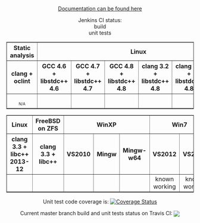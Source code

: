 <p align="center">
<a href="https://ci.nedprod.com/view/All/job/Boost.AFIO%20Build%20Peer%20Review%20Documentation/Boost.AFIO_Documentation">Documentation can be found here</a>
</p>
<p align="center">
Jenkins CI status:<br/>build<br/>unit tests
</p>
<center>
<table border="1" cellpadding="2">
<tr><th>Static analysis</th><th colspan="6">Linux</th></tr>
<tr><th>clang + oclint</th>
<th>GCC 4.6 + libstdc++ 4.6</th><th>GCC 4.7 + libstdc++ 4.7</th><th>GCC 4.8 + libstdc++ 4.8</th><th>clang 3.2 + libstdc++ 4.8</th><th>clang 3.3 + libstdc++ 4.8</th><th>clang 3.4 + libstdc++ 4.8</th>
</tr>
<tr align="center">
<td><div style="position:relative; width:42px; overflow:hidden;"><a href='https://ci.nedprod.com/job/Boost.AFIO%20Static%20Analysis%20Pre-Check/'><img src='https://ci.nedprod.com/buildStatus/icon?job=Boost.AFIO%20Static%20Analysis%20Pre-Check' style="margin-left:-58px;"></a></div><div><font size="-2">N/A</font></div></td>
<td><div style="position:relative; width:42px; overflow:hidden;"><a href='https://ci.nedprod.com/job/Boost.AFIO%20Build%20Linux%20GCC%204.6/'><img src='https://ci.nedprod.com/buildStatus/icon?job=Boost.AFIO%20Build%20Linux%20GCC%204.6' style="margin-left:-58px;"></a></div><div style="position:relative; width:42px; overflow:hidden;"><a href='https://ci.nedprod.com/job/Boost.AFIO%20Test%20Linux%20GCC%204.6/'><img src='https://ci.nedprod.com/buildStatus/icon?job=Boost.AFIO%20Test%20Linux%20GCC%204.6' style="margin-left:-58px;"></a></div></td>
<td><div style="position:relative; width:42px; overflow:hidden;"><a href='https://ci.nedprod.com/job/Boost.AFIO%20Build%20Linux%20GCC%204.7/'><img src='https://ci.nedprod.com/buildStatus/icon?job=Boost.AFIO%20Build%20Linux%20GCC%204.7' style="margin-left:-58px;"></a></div><div style="position:relative; width:42px; overflow:hidden;"><a href='https://ci.nedprod.com/job/Boost.AFIO%20Test%20Linux%20GCC%204.7/'><img src='https://ci.nedprod.com/buildStatus/icon?job=Boost.AFIO%20Test%20Linux%20GCC%204.7' style="margin-left:-58px;"></a></div></td>
<td><div style="position:relative; width:42px; overflow:hidden;"><a href='https://ci.nedprod.com/job/Boost.AFIO%20Build%20Linux%20GCC%204.8/'><img src='https://ci.nedprod.com/buildStatus/icon?job=Boost.AFIO%20Build%20Linux%20GCC%204.8' style="margin-left:-58px;"></a></div><div style="position:relative; width:42px; overflow:hidden;"><a href='https://ci.nedprod.com/job/Boost.AFIO%20Test%20Linux%20GCC%204.8/'><img src='https://ci.nedprod.com/buildStatus/icon?job=Boost.AFIO%20Test%20Linux%20GCC%204.8' style="margin-left:-58px;"></a></div></td>
<td><div style="position:relative; width:42px; overflow:hidden;"><a href='https://ci.nedprod.com/job/Boost.AFIO%20Build%20Linux%20clang%203.2/'><img src='https://ci.nedprod.com/buildStatus/icon?job=Boost.AFIO%20Build%20Linux%20clang%203.2' style="margin-left:-58px;"></a></div><div style="position:relative; width:42px; overflow:hidden;"><a href='https://ci.nedprod.com/job/Boost.AFIO%20Test%20Linux%20clang%203.2/'><img src='https://ci.nedprod.com/buildStatus/icon?job=Boost.AFIO%20Test%20Linux%20clang%203.2' style="margin-left:-58px;"></a></div></td>
<td><div style="position:relative; width:42px; overflow:hidden;"><a href='https://ci.nedprod.com/job/Boost.AFIO%20Build%20Linux%20clang%203.3/'><img src='https://ci.nedprod.com/buildStatus/icon?job=Boost.AFIO%20Build%20Linux%20clang%203.3' style="margin-left:-58px;"></a></div><div style="position:relative; width:42px; overflow:hidden;"><a href='https://ci.nedprod.com/job/Boost.AFIO%20Test%20Linux%20clang%203.3/'><img src='https://ci.nedprod.com/buildStatus/icon?job=Boost.AFIO%20Test%20Linux%20clang%203.3' style="margin-left:-58px;"></a></div></td>
<td><div style="position:relative; width:42px; overflow:hidden;"><a href='https://ci.nedprod.com/job/Boost.AFIO%20Build%20Linux%20clang%203.4/'><img src='https://ci.nedprod.com/buildStatus/icon?job=Boost.AFIO%20Build%20Linux%20clang%203.4' style="margin-left:-58px;"></a></div><div style="position:relative; width:42px; overflow:hidden;"><a href='https://ci.nedprod.com/job/Boost.AFIO%20Test%20Linux%20clang%203.4/'><img src='https://ci.nedprod.com/buildStatus/icon?job=Boost.AFIO%20Test%20Linux%20clang%203.4' style="margin-left:-58px;"></a></div></td>
</tr>
</table>
<table border="1" cellpadding="2">
<tr><th colspan="1">Linux</th><th>FreeBSD on ZFS</th><th colspan="3">WinXP</th><th colspan="2">Win7</th></tr>
<tr><th>clang 3.3 + libc++ 2013-12</th><th>clang 3.3 + libc++</th>
<th>VS2010</th><th>Mingw</th><th>Mingw-w64</th><th>VS2012</th><th>VS2013</th>
</tr>
<tr align="center">
<td><div style="position:relative; width:42px; overflow:hidden;"><a href='https://ci.nedprod.com/job/Boost.AFIO%20Build%20Linux%20clang%203.3%20%2B%20libc%2B%2B/'><img src='https://ci.nedprod.com/buildStatus/icon?job=Boost.AFIO%20Build%20Linux%20clang%203.3%20%2B%20libc%2B%2B' style="margin-left:-58px;"></a></div><div style="position:relative; width:42px; overflow:hidden;"><a href='https://ci.nedprod.com/job/Boost.AFIO%20Test%20Linux%20clang%203.3%20%2B%20libc%2B%2B/'><img src='https://ci.nedprod.com/buildStatus/icon?job=Boost.AFIO%20Test%20Linux%20clang%203.3%20%2B%20libc%2B%2B' style="margin-left:-58px;"></a></div></td>
<td><div style="position:relative; width:42px; overflow:hidden;"><a href='https://ci.nedprod.com/job/Boost.AFIO%20Build%20FreeBSD%2010%20clang%203.3/'><img src='https://ci.nedprod.com/buildStatus/icon?job=Boost.AFIO%20Build%20FreeBSD%2010%20clang%203.3' style="margin-left:-58px;"></a></div><div style="position:relative; width:42px; overflow:hidden;"><a href='https://ci.nedprod.com/job/Boost.AFIO%20Test%20FreeBSD%2010%20clang%203.3/'><img src='https://ci.nedprod.com/buildStatus/icon?job=Boost.AFIO%20Test%20FreeBSD%2010%20clang%203.3' style="margin-left:-58px;"></a></div></td>
<td><div style="position:relative; width:42px; overflow:hidden;"><a href='https://ci.nedprod.com/job/Boost.AFIO%20Build%20WinXP%20VS2010/'><img src='https://ci.nedprod.com/buildStatus/icon?job=Boost.AFIO%20Build%20WinXP%20VS2010' style="margin-left:-58px;"></a></div><div style="position:relative; width:42px; overflow:hidden;"><a href='https://ci.nedprod.com/job/Boost.AFIO%20Test%20WinXP%20VS2010/'><img src='https://ci.nedprod.com/buildStatus/icon?job=Boost.AFIO%20Test%20WinXP%20VS2010' style="margin-left:-58px;"></a></div></td>
<td><div style="position:relative; width:42px; overflow:hidden;"><a href='https://ci.nedprod.com/job/Boost.AFIO%20Build%20WinXP%20Mingw32/'><img src='https://ci.nedprod.com/buildStatus/icon?job=Boost.AFIO%20Build%20WinXP%20Mingw32' style="margin-left:-58px;"></a></div><div style="position:relative; width:42px; overflow:hidden;"><a href='https://ci.nedprod.com/job/Boost.AFIO%20Test%20WinXP%20Mingw32/'><img src='https://ci.nedprod.com/buildStatus/icon?job=Boost.AFIO%20Test%20WinXP%20Mingw32' style="margin-left:-58px;"></a></div></td>
<td><div style="position:relative; width:42px; overflow:hidden;"><a href='https://ci.nedprod.com/job/Boost.AFIO%20Build%20WinXP%20Mingw-w64/'><img src='https://ci.nedprod.com/buildStatus/icon?job=Boost.AFIO%20Build%20WinXP%20Mingw-w64' style="margin-left:-58px;"></a></div><div style="position:relative; width:42px; overflow:hidden;"><a href='https://ci.nedprod.com/job/Boost.AFIO%20Test%20WinXP%20Mingw-w64/'><img src='https://ci.nedprod.com/buildStatus/icon?job=Boost.AFIO%20Test%20WinXP%20Mingw-w64' style="margin-left:-58px;"></a></div></td>
<td>known working</td>
<td>known working</td>
</tr>
</table>
</center>
<p align="center">Unit test code coverage is: <a href='https://coveralls.io/r/BoostGSoC13/boost.afio'><img src='https://coveralls.io/repos/BoostGSoC13/boost.afio/badge.png' alt='Coverage Status' /></a></p>
<p align="center">Current master branch build and unit tests status on Travis CI: <a href="https://travis-ci.org/BoostGSoC13/boost.afio"><img valign="middle" src="https://travis-ci.org/BoostGSoC13/boost.afio.png?branch=master"/></a></p>
